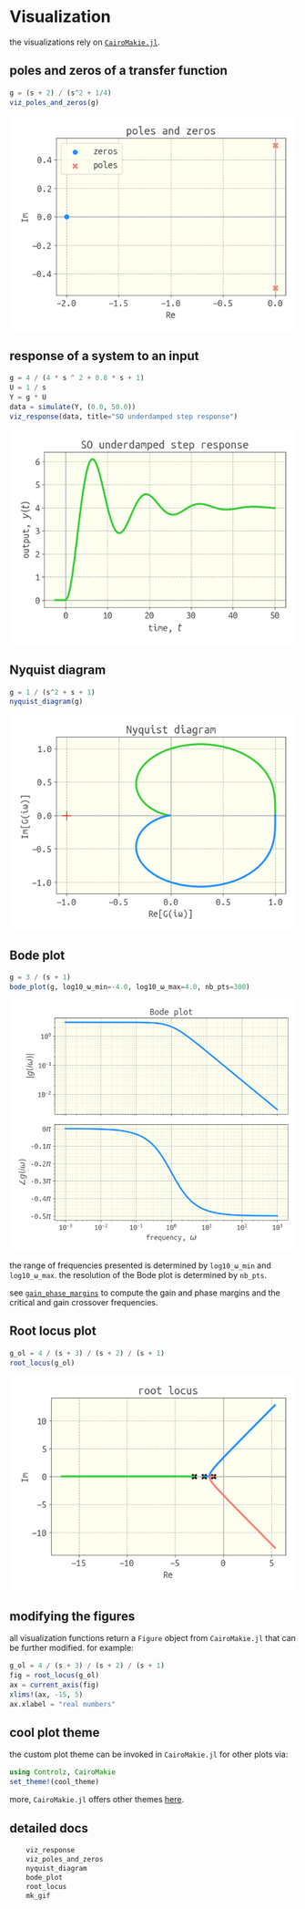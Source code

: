 # Visualization

the visualizations rely on [`CairoMakie.jl`](https://github.com/JuliaPlots/Makie.jl).

## poles and zeros of a transfer function

```julia
g = (s + 2) / (s^2 + 1/4)
viz_poles_and_zeros(g)
```

![](example_poles_and_zeros.png)

## response of a system to an input

```julia
g = 4 / (4 * s ^ 2 + 0.8 * s + 1)
U = 1 / s
Y = g * U
data = simulate(Y, (0.0, 50.0))
viz_response(data, title="SO underdamped step response")
```

![](SO_underdamped_step_response.png)

## Nyquist diagram

```julia
g = 1 / (s^2 + s + 1)
nyquist_diagram(g)
```

![](example_nyquist.png)

## Bode plot

```julia
g = 3 / (s + 1)
bode_plot(g, log10_ω_min=-4.0, log10_ω_max=4.0, nb_pts=300)
```

![](example_bode.png)

the range of frequencies presented is determined by `log10_ω_min` and `log10_ω_max`. the resolution of the Bode plot is determined by `nb_pts`.

see [`gain_phase_margins`](@ref) to compute the gain and phase margins and the critical and gain crossover frequencies.

## Root locus plot

```julia
g_ol = 4 / (s + 3) / (s + 2) / (s + 1)
root_locus(g_ol)
```

![](example_root_locus.png)

## modifying the figures

all visualization functions return a `Figure` object from `CairoMakie.jl` that can be further modified. for example:

```julia
g_ol = 4 / (s + 3) / (s + 2) / (s + 1)
fig = root_locus(g_ol)
ax = current_axis(fig)
xlims!(ax, -15, 5)
ax.xlabel = "real numbers"
```

## cool plot theme

the custom plot theme can be invoked in `CairoMakie.jl` for other plots via:
```julia
using Controlz, CairoMakie
set_theme!(cool_theme)
```
more, `CairoMakie.jl` offers other themes [here](https://makie.juliaplots.org/dev/documentation/theming/predefined_themes/).

## detailed docs

```@docs
    viz_response
    viz_poles_and_zeros
    nyquist_diagram
    bode_plot
    root_locus
    mk_gif
```
